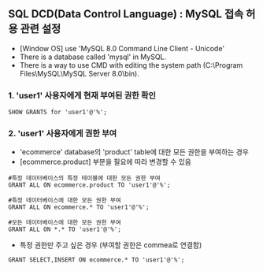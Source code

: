 SQL DCD(Data Control Language) : MySQL 접속 허용 관련 설정 
---------------------------------------------------------
  + [Window OS] use 'MySQL 8.0 Command Line Client - Unicode' 
  + There is a database called 'mysql' in MySQL.
  + There is a way to use CMD with editing the system path (C:\Program Files\MySQL\MySQL Server 8.0\bin).

### 1. 'user1' 사용자에게 현재 부여된 권한 확인 
~~~
SHOW GRANTS for 'user1'@'%';
~~~
### 2. 'user1' 사용자에게 권한 부여 
  + 'ecommerce' database의 'product' table에 대한 모든 권한을 부여하는 경우
  + [ecommerce.product] 부분을 필요에 따라 변경할 수 있음 
  ~~~
  #특정 데이터베이스의 특정 테이블에 대한 모든 권한 부여
  GRANT ALL ON ecommerce.product TO 'user1'@'%';
  
  #특정 데이터베이스에 대한 모든 권한 부여
  GRANT ALL ON ecommerce.* TO 'user1'@'%';
  
  #모든 데이터베이스에 대한 모든 권한 부여
  GRANT ALL ON *.* TO 'user1'@'%';
  ~~~
  + 특정 권한만 주고 싶은 경우 (부여할 권한은 commea로 연결함)
  ~~~
  GRANT SELECT,INSERT ON ecommerce.* TO 'user1'@'%';
  ~~~
  
  
